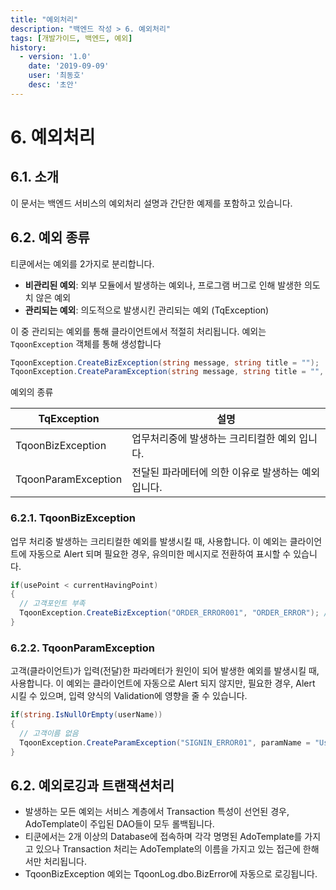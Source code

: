 ```yaml
---
title: "예외처리"
description: "백엔드 작성 > 6. 예외처리"
tags: [개발가이드, 백엔드, 예외]
history:
  - version: '1.0'
    date: '2019-09-09'
    user: '최동호'
    desc: '초안'
---
```

# 6. 예외처리

## 6.1. 소개
이 문서는 백엔드 서비스의 예외처리 설명과 간단한 예제를 포함하고 있습니다.

## 6.2. 예외 종류
티쿤에서는 예외를 2가지로 분리합니다.
- **비관리된 예외**: 외부 모듈에서 발생하는 예외나, 프로그램 버그로 인해 발생한 의도치 않은 예외
- **관리되는 예외**: 의도적으로 발생시킨 관리되는 예외 (TqException)

이 중 관리되는 예외를 통해 클라이언트에서 적절히 처리됩니다.
예외는 `TqoonException` 객체를 통해 생성합니다

```cs
TqoonException.CreateBizException(string message, string title = "");
TqoonException.CreateParamException(string message, string title = "", string paramName = "");
```

예외의 종류

| TqException | 설명 |
| --- | --- |
| TqoonBizException | 업무처리중에 발생하는 크리티컬한 예외 입니다. |
| TqoonParamException | 전달된 파라메터에 의한 이유로 발생하는 예외 입니다. |

### 6.2.1. TqoonBizException
업무 처리중 발생하는 크리티컬한 예외를 발생시킬 때, 사용합니다.
이 예외는 클라이언트에 자동으로 Alert 되며 필요한 경우, 유의미한 메시지로 전환하여 표시할 수 있습니다.

```cs
if(usePoint < currentHavingPoint)
{
  // 고객포인트 부족
  TqoonException.CreateBizException("ORDER_ERROR001", "ORDER_ERROR"); // 클라이언트에서는 오류 코드를 유의미한 메시지로 전환하여 표시할 수 있습니다.
}
```

### 6.2.2. TqoonParamException
고객(클라이언트)가 입력(전달)한 파라메터가 원인이 되어 발생한 예외를 발생시킬 때, 사용합니다.
이 예외는 클라이언트에 자동으로 Alert 되지 않지만, 필요한 경우, Alert 시킬 수 있으며, 입력 양식의 Validation에 영향을 줄 수 있습니다.

```cs
if(string.IsNullOrEmpty(userName))
{
  // 고객이름 없음
  TqoonException.CreateParamException("SIGNIN_ERROR01", paramName = "UserName"); // 클라이언트에서는 오류 코드를 유의미한 메시지로 전환하여 표시할 수 있으며, 입력 양식의 Validation에 영향을 줄 수 있습니다.
}
```

## 6.2. 예외로깅과 트랜잭션처리
- 발생하는 모든 예외는 서비스 계층에서 Transaction 특성이 선언된 경우, AdoTemplate이 주입된 DAO들이 모두 롤백됩니다.
- 티쿤에서는 2개 이상의 Database에 접속하며 각각 명명된 AdoTemplate를 가지고 있으나 Transaction 처리는 AdoTemplate의 이름을 가지고 있는 접근에 한해서만 처리됩니다.
- TqoonBizException 예외는 TqoonLog.dbo.BizError에 자동으로 로깅됩니다.
